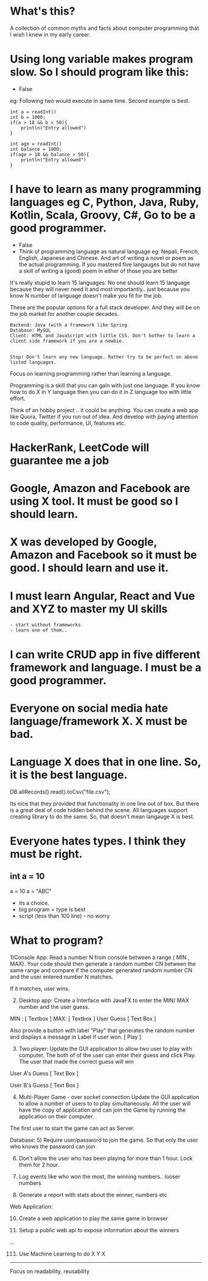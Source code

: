 # What's this?

A collection of common myths and facts about computer programming that I wish I knew in my early career.


# Using long variable makes program slow. So I should program like this:
 - False

eg: Following two would execute in same time. Second example is best.

```
int a = readInt()
int b = 1000;
if(a > 18 && b > 50){
    println("Entry allowed")
}

```


```
int age = readInt()
int balance = 1000;
if(age > 18 && balance > 50){
    println("Entry allowed")
}
```




# I have to learn as many programming languages eg C, Python, Java, Ruby, Kotlin, Scala, Groovy, C#, Go to be a good programmer.
 - False
 - Think of programming language as natural language eg: Nepali, French, English, Japanese and Chinese. 
 And art of writing a novel or poem as the actual programming.
 If you mastered five langauges but do not have a skill of writing a (good) poem in either of those you are better 

It's really stupid to learn 15 languages. No one should learn 15 language because they will never need it and most importantly.. just because you know N number of language doesn't make you fit for the job.

These are the popular options for a full stack developer. And they will be on the job market for another couple decades.

    Backend: Java (with a framework like Spring
    Database: MySQL
    Client: HTML and JavaScript with little CSS. Don't bother to learn a client side framework if you are a newbie.
    
    
    Stop! Don't learn any new language. Rather try to be perfect on above listed languages.

Focus on learning programming rather than learning a language.

Programming is a skill that you can gain with just one language. If you know how to do X in Y language then you can do it in Z language too with little effort.

Think of an hobby project .. it could be anything. You can create a web app like Quora, Twitter if you run out of idea. And develop with paying attention to code quality, performance, UI, features etc.


# HackerRank, LeetCode will guarantee me a job 

# Google, Amazon and Facebook are using X tool. It must be good so I should learn.

# X was developed by Google, Amazon and Facebook so it must be good. I should learn and use it.


# I must learn Angular, React and Vue and XYZ to master my UI skills
    - start without frameworks
    - learn one of them.. 
    
# I can write CRUD app in five different framework and language. I must be a good programmer.


# Everyone on social media hate language/framework X. X must be bad.

# Language X does that in one line. So, it is the best language.

 DB.allRecords().read().toCsv("file.csv");

Its nice that they provided that functionality in one line out of box. But there is a great deal of code hidden behind the scene.
All languages support creating library to do the same. So, that doesn't mean langauge X is best.


# Everyone hates types. I think they must be right.

int a = 10
--
a = 10
a = "ABC"


- its a choice.
- big program = type is best
- script (less than 100 line) - no worry


# What to program?


1)Console App:
Read a number N from console between a range ( MIN , MAX). Your code should then generate a random number CN between the same range and compare if the computer generated random number CN and the user entered number N matches.

If it matches, user wins.

2) Desktop app:
Create a Interface with JavaFX to enter the MIN/ MAX number and the user guess.

MIN : [ Textbox  ]
MAX: [ Textbox ]
User Guess   [  Text Box  ]

Also provide a button with label "Play" that generates the random number and displays a message in Label if user won.
                [ Play  ]

3) Two player:
Update the GUI application to allow two user to play with computer. The both of of the user can enter their guess and click Play. The user that made the correct guess will win

User A's Guess   [  Text Box  ]

User B's Guess   [  Text Box  ]

4) Multi-Player Game - over socket connection
Update the GUI application to allow a number of users to to play simultaneously. All the user will have the copy of application and can join the Game by running the application on their computer.

The first user to start the game can act as Server.

Database:
5) Require user/password to join the game. So that only the user who knows the password can join

6) Don't allow the user who has been playing for more than 1 hour. Lock them for 2 hour.

8) Log events like who won the most, the winning numbers.. looser numbers

9) Generate a report with stats about the winner, numbers etc


Web Application:

10) Create a web application to play the same game in browser

11) Setup a public web api to expose information about the winners


...

111) Use Machine Learning to do X Y X

---

Focus on readability, reusability 


 